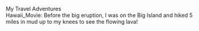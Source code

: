 My Travel Adventures <br>
Hawaii_Movie: Before the big eruption, I was on the Big Island and hiked 5 miles in mud up to my knees to see the flowing lava!
